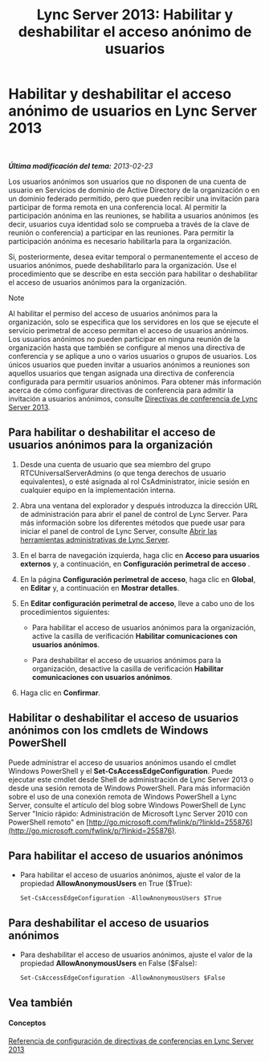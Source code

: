 ﻿---
title: 'Lync Server 2013: Habilitar y deshabilitar el acceso anónimo de usuarios'
TOCTitle: Habilitar y deshabilitar el acceso anónimo de usuarios
ms:assetid: f10c19e6-b6f9-4d26-9923-0165f36e4af8
ms:mtpsurl: https://technet.microsoft.com/es-es/library/JJ619192(v=OCS.15)
ms:contentKeyID: 49129322
ms.date: 01/07/2017
mtps_version: v=OCS.15
ms.translationtype: HT
---

# Habilitar y deshabilitar el acceso anónimo de usuarios en Lync Server 2013

 

_**Última modificación del tema:** 2013-02-23_

Los usuarios anónimos son usuarios que no disponen de una cuenta de usuario en Servicios de dominio de Active Directory de la organización o en un dominio federado permitido, pero que pueden recibir una invitación para participar de forma remota en una conferencia local. Al permitir la participación anónima en las reuniones, se habilita a usuarios anónimos (es decir, usuarios cuya identidad solo se comprueba a través de la clave de reunión o conferencia) a participar en las reuniones. Para permitir la participación anónima es necesario habilitarla para la organización.

Si, posteriormente, desea evitar temporal o permanentemente el acceso de usuarios anónimos, puede deshabilitarlo para la organización. Use el procedimiento que se describe en esta sección para habilitar o deshabilitar el acceso de usuarios anónimos para la organización.


> [!NOTE]
> Al habilitar el permiso del acceso de usuarios anónimos para la organización, solo se especifica que los servidores en los que se ejecute el servicio perimetral de acceso permitan el acceso de usuarios anónimos. Los usuarios anónimos no pueden participar en ninguna reunión de la organización hasta que también se configure al menos una directiva de conferencia y se aplique a uno o varios usuarios o grupos de usuarios. Los únicos usuarios que pueden invitar a usuarios anónimos a reuniones son aquellos usuarios que tengan asignada una directiva de conferencia configurada para permitir usuarios anónimos. Para obtener más información acerca de cómo configurar directivas de conferencia para admitir la invitación a usuarios anónimos, consulte <A href="lync-server-2013-conferencing-policies.md">Directivas de conferencia de Lync Server 2013</A>.



## Para habilitar o deshabilitar el acceso de usuarios anónimos para la organización

1.  Desde una cuenta de usuario que sea miembro del grupo RTCUniversalServerAdmins (o que tenga derechos de usuario equivalentes), o esté asignada al rol CsAdministrator, inicie sesión en cualquier equipo en la implementación interna.

2.  Abra una ventana del explorador y después introduzca la dirección URL de administración para abrir el panel de control de Lync Server. Para más información sobre los diferentes métodos que puede usar para iniciar el panel de control de Lync Server, consulte [Abrir las herramientas administrativas de Lync Server](lync-server-2013-open-lync-server-administrative-tools.md).

3.  En el barra de navegación izquierda, haga clic en **Acceso para usuarios externos** y, a continuación, en **Configuración perimetral de acceso** .

4.  En la página **Configuración perimetral de acceso**, haga clic en **Global**, en **Editar** y, a continuación en **Mostrar detalles**.

5.  En **Editar configuración perimetral de acceso**, lleve a cabo uno de los procedimientos siguientes:
    
      - Para habilitar el acceso de usuarios anónimos para la organización, active la casilla de verificación **Habilitar comunicaciones con usuarios anónimos**.
    
      - Para deshabilitar el acceso de usuarios anónimos para la organización, desactive la casilla de verificación **Habilitar comunicaciones con usuarios anónimos**.

6.  Haga clic en **Confirmar**.

## Habilitar o deshabilitar el acceso de usuarios anónimos con los cmdlets de Windows PowerShell

Puede administrar el acceso de usuarios anónimos usando el cmdlet Windows PowerShell y el **Set-CsAccessEdgeConfiguration**. Puede ejecutar este cmdlet desde Shell de administración de Lync Server 2013 o desde una sesión remota de Windows PowerShell. Para más información sobre el uso de una conexión remota de Windows PowerShell a Lync Server, consulte el artículo del blog sobre Windows PowerShell de Lync Server "Inicio rápido: Administración de Microsoft Lync Server 2010 con PowerShell remoto" en [http://go.microsoft.com/fwlink/p/?linkId=255876](http://go.microsoft.com/fwlink/p/?linkid=255876).

## Para habilitar el acceso de usuarios anónimos

  - Para habilitar el acceso de usuarios anónimos, ajuste el valor de la propiedad **AllowAnonymousUsers** en True ($True):
    
        Set-CsAccessEdgeConfiguration -AllowAnonymousUsers $True

## Para deshabilitar el acceso de usuarios anónimos

  - Para deshabilitar el acceso de usuarios anónimos, ajuste el valor de la propiedad **AllowAnonymousUsers** en False ($False):
    
        Set-CsAccessEdgeConfiguration -AllowAnonymousUsers $False

## Vea también

#### Conceptos

[Referencia de configuración de directivas de conferencias en Lync Server 2013](lync-server-2013-conferencing-policy-settings-reference.md)

